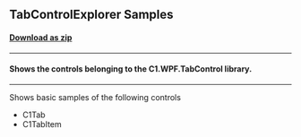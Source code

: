 ## TabControlExplorer Samples
#### [Download as zip](https://grapecity.github.io/DownGit/#/home?url=https://github.com/GrapeCity/ComponentOne-WPF-Samples/tree/master/NET_5/TabControl/TabControlExplorer)
____
#### Shows the controls belonging to the C1.WPF.TabControl library.
____
Shows basic samples of the following controls

* C1Tab
* C1TabItem
